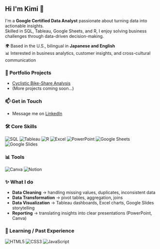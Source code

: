 ## Hi I'm Kimi 👋

I'm a **Google Certified Data Analyst** passionate about turning data into actionable insights.  
Skilled in SQL, Tableau, Google Sheets, and R, I enjoy solving business challenges through data-driven decision-making.  

🌍 Based in the U.S., bilingual in **Japanese and English**  
📊 Interested in business analytics, customer insights, and cross-cultural communication  

### 🔗 Portfolio Projects
- [Cyclistic Bike-Share Analysis](https://github.com/your-username/cyclistic-data-analysis)  
- (More projects coming soon...)

### 📫 Get in Touch
- Message me on [LinkedIn](https://www.linkedin.com/in/kimiko-hashimoto-king/)



### 🛠️ Core Skills
![SQL](https://img.shields.io/badge/SQL-003B57?logo=sqlite&logoColor=white)
![Tableau](https://img.shields.io/badge/Tableau-E97627?logo=Tableau&logoColor=white)
![R](https://img.shields.io/badge/R-276DC3?logo=r&logoColor=white)
![Excel](https://img.shields.io/badge/Excel-217346?logo=microsoft-excel&logoColor=white)
![PowerPoint](https://img.shields.io/badge/PowerPoint-B7472A?logo=microsoft-powerpoint&logoColor=white)
![Google Sheets](https://img.shields.io/badge/Google%20Sheets-34A853?logo=google-sheets&logoColor=white)
![Google Slides](https://img.shields.io/badge/Google%20Slides-FBBC05?logo=google-slides&logoColor=white)

### 📊 Tools
![Canva](https://img.shields.io/badge/Canva-00C4CC?logo=canva&logoColor=white)
![Notion](https://img.shields.io/badge/Notion-000000?logo=notion&logoColor=white)

### ✨ What I do
- **Data Cleaning** → handling missing values, duplicates, inconsistent data  
- **Data Transformation** → pivot tables, aggregation, joins  
- **Data Visualization** → Tableau dashboards, Excel charts, Google Slides storytelling  
- **Reporting** → translating insights into clear presentations (PowerPoint, Canva) 

### 🌱 Learning / Past Experience
![HTML5](https://img.shields.io/badge/HTML5-E34F26?logo=html5&logoColor=white)
![CSS3](https://img.shields.io/badge/CSS3-1572B6?logo=css3&logoColor=white)
![JavaScript](https://img.shields.io/badge/JavaScript-F7DF1E?logo=javascript&logoColor=black)









